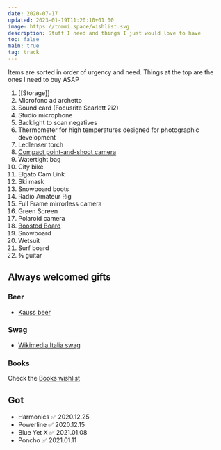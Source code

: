 ```yaml
---
date: 2020-07-17
updated: 2023-01-19T11:20:10+01:00
image: https://tommi.space/wishlist.svg
description: Stuff I need and things I just would love to have
toc: false
main: true
tag: track
---
```

<div class='yellow box'>
	Items are sorted in order of urgency and need. Things at the top are the ones I need to buy ASAP
</div>

1. [[Storage]]
2. Microfono ad archetto
3. Sound card (Focusrite Scarlett 2i2)
4. Studio microphone
5. Backlight to scan negatives
6. Thermometer for high temperatures designed for photographic development
7. Ledlenser torch
8. [Compact point-and-shoot camera](https://www.wired.com/gallery/best-compact-cameras 'Best compact camerad on WIRED')
9. Watertight bag
10. City bike
11. Elgato Cam Link
12. Ski mask
13. Snowboard boots
14. Radio Amateur Rig
15. Full Frame mirrorless camera
16. Green Screen
17. Polaroid camera
18. [Boosted Board](https://boostedusa.com/collections/electric-skateboards 'Electric skateboards on Boosted Board official website')
19. Snowboard
20. Wetsuit
21. Surf board
22. ¾ guitar

## Always welcomed gifts

### Beer

- [Kauss beer](http://kauss.it 'Kauss official website')

### Swag

- [Wikimedia Italia swag](https://wikimediaitalia.hoplix.shop 'Wikimedia Italia Shop')

### Books

Check the [Books wishlist](https://tommi.space/books#wishlist 'Books wishlist')

## Got

- Harmonics ✅ 2020.12.25
- Powerline ✅ 2020.12.15
- Blue Yet X ✅ 2021.01.08
- Poncho ✅ 2021.01.11
